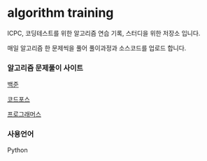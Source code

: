 # algorithm training


ICPC, 코딩테스트를 위한 알고리즘 연습 기록, 스터디을 위한 저장소 입니다.


매일 알고리즘 한 문제씩을 풀어 풀이과정과 소스코드를 업로드 합니다.


### 알고리즘 문제풀이 사이트
[백준](https://www.acmicpc.net/problem/tags)

[코드포스](https://codeforces.com/)

[프로그래머스](https://programmers.co.kr/)


### 사용언어
Python
